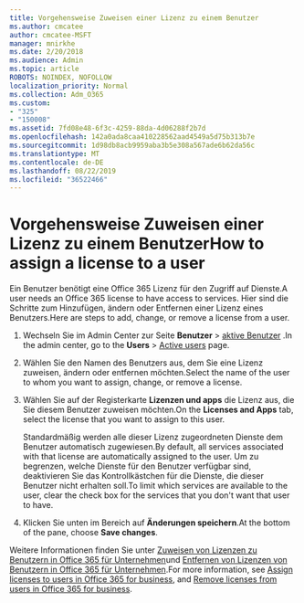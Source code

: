 ```yaml
---
title: Vorgehensweise Zuweisen einer Lizenz zu einem Benutzer
ms.author: cmcatee
author: cmcatee-MSFT
manager: mnirkhe
ms.date: 2/20/2018
ms.audience: Admin
ms.topic: article
ROBOTS: NOINDEX, NOFOLLOW
localization_priority: Normal
ms.collection: Adm_O365
ms.custom:
- "325"
- "150008"
ms.assetid: 7fd08e48-6f3c-4259-88da-4d06288f2b7d
ms.openlocfilehash: 142a0ada8caa410228562aad4549a5d75b313b7e
ms.sourcegitcommit: 1d98db8acb9959aba3b5e308a567ade6b62da56c
ms.translationtype: MT
ms.contentlocale: de-DE
ms.lasthandoff: 08/22/2019
ms.locfileid: "36522466"
---
```

# <a name="how-to-assign-a-license-to-a-user"></a><span data-ttu-id="aca25-102">Vorgehensweise Zuweisen einer Lizenz zu einem Benutzer</span><span class="sxs-lookup"><span data-stu-id="aca25-102">How to assign a license to a user</span></span>

<span data-ttu-id="aca25-103">Ein Benutzer benötigt eine Office 365 Lizenz für den Zugriff auf Dienste.</span><span class="sxs-lookup"><span data-stu-id="aca25-103">A user needs an Office 365 license to have access to services.</span></span> <span data-ttu-id="aca25-104">Hier sind die Schritte zum Hinzufügen, ändern oder Entfernen einer Lizenz eines Benutzers.</span><span class="sxs-lookup"><span data-stu-id="aca25-104">Here are steps to add, change, or remove a license from a user.</span></span>
  
1. <span data-ttu-id="aca25-105">Wechseln Sie im Admin Center zur Seite **Benutzer** \> [aktive Benutzer](https://go.microsoft.com/fwlink/p/?linkid=834822) .</span><span class="sxs-lookup"><span data-stu-id="aca25-105">In the admin center, go to the **Users** \> [Active users](https://go.microsoft.com/fwlink/p/?linkid=834822) page.</span></span>

2. <span data-ttu-id="aca25-106">Wählen Sie den Namen des Benutzers aus, dem Sie eine Lizenz zuweisen, ändern oder entfernen möchten.</span><span class="sxs-lookup"><span data-stu-id="aca25-106">Select the name of the user to whom you want to assign, change, or remove a license.</span></span>

3. <span data-ttu-id="aca25-107">Wählen Sie auf der Registerkarte **Lizenzen und apps** die Lizenz aus, die Sie diesem Benutzer zuweisen möchten.</span><span class="sxs-lookup"><span data-stu-id="aca25-107">On the **Licenses and Apps** tab, select the license that you want to assign to this user.</span></span>

    <span data-ttu-id="aca25-108">Standardmäßig werden alle dieser Lizenz zugeordneten Dienste dem Benutzer automatisch zugewiesen.</span><span class="sxs-lookup"><span data-stu-id="aca25-108">By default, all services associated with that license are automatically assigned to the user.</span></span> <span data-ttu-id="aca25-109">Um zu begrenzen, welche Dienste für den Benutzer verfügbar sind, deaktivieren Sie das Kontrollkästchen für die Dienste, die dieser Benutzer nicht erhalten soll.</span><span class="sxs-lookup"><span data-stu-id="aca25-109">To limit which services are available to the user, clear the check box for the services that you don't want that user to have.</span></span>

4. <span data-ttu-id="aca25-110">Klicken Sie unten im Bereich auf **Änderungen speichern**.</span><span class="sxs-lookup"><span data-stu-id="aca25-110">At the bottom of the pane, choose **Save changes**.</span></span>

<span data-ttu-id="aca25-111">Weitere Informationen finden Sie unter [Zuweisen von Lizenzen zu Benutzern in Office 365 für Unternehmen](https://docs.microsoft.com/office365/admin/subscriptions-and-billing/assign-licenses-to-users)und [Entfernen von Lizenzen von Benutzern in Office 365 für Unternehmen](https://docs.microsoft.com/office365/admin/subscriptions-and-billing/remove-licenses-from-users).</span><span class="sxs-lookup"><span data-stu-id="aca25-111">For more information, see [Assign licenses to users in Office 365 for business](https://docs.microsoft.com/office365/admin/subscriptions-and-billing/assign-licenses-to-users), and [Remove licenses from users in Office 365 for business](https://docs.microsoft.com/office365/admin/subscriptions-and-billing/remove-licenses-from-users).</span></span>